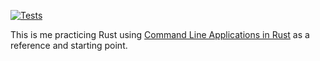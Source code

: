 [![Tests](https://github.com/cuducos/grrs/actions/workflows/tests.yml/badge.svg)](https://github.com/cuducos/grrs/actions/workflows/tests.yml)

This is me practicing Rust using [Command Line Applications in Rust](https://rust-cli.github.io/book/) as a reference and starting point.
